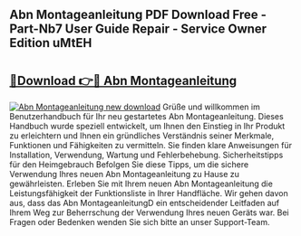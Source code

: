 ## Abn Montageanleitung PDF Download Free - Part-Nb7 User Guide Repair - Service Owner Edition uMtEH

# <h2><a href="http://df8tis6.blite.top/?on=Abn+Montageanleitung">🔗Download 👉🔴 Abn Montageanleitung</a></h2>

[![Abn Montageanleitung new download](https://i.imgur.com/lujVjoI.png)](http://df8tis6.blite.top/?on=Abn+Montageanleitung)
Grüße und willkommen im Benutzerhandbuch für Ihr neu gestartetes Abn Montageanleitung. Dieses Handbuch wurde speziell entwickelt, um Ihnen den Einstieg in Ihr Produkt zu erleichtern und Ihnen ein gründliches Verständnis seiner Merkmale, Funktionen und Fähigkeiten zu vermitteln. Sie finden klare Anweisungen für Installation, Verwendung, Wartung und Fehlerbehebung. Sicherheitstipps für den Heimgebrauch Befolgen Sie diese Tipps, um die sichere Verwendung Ihres neuen Abn Montageanleitung zu Hause zu gewährleisten. Erleben Sie mit Ihrem neuen Abn Montageanleitung die Leistungsfähigkeit der Funktionsliste in Ihrer Handfläche. Wir gehen davon aus, dass das Abn MontageanleitungD ein entscheidender Leitfaden auf Ihrem Weg zur Beherrschung der Verwendung Ihres neuen Geräts war. Bei Fragen oder Bedenken wenden Sie sich bitte an unser Support-Team.
